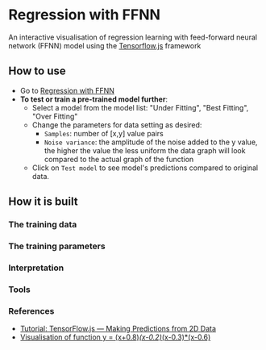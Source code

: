 # Regression with FFNN
An interactive visualisation of regression learning with feed-forward neural network (FFNN) model using the [Tensorflow.js](https://www.tensorflow.org/js/) framework

## How to use
- Go to [Regression with FFNN](https://vquynh.github.io/ffnn-regression/)
- **To test or train a pre-trained model further**:
  - Select a model from the model list: "Under Fitting", "Best Fitting", "Over Fitting"
  - Change the parameters for data setting as desired:
    - `Samples`: number of [x,y] value pairs
    - `Noise variance`: the amplitude of the noise added to the y value, the higher the value the less uniform the data graph will look compared to the actual graph of the function 
  - Click on `Test model` to see model's predictions compared to original data.
## How it is built

### The training data

### The training parameters

### Interpretation 

### Tools

### References
- [Tutorial: TensorFlow.js — Making Predictions from 2D Data](https://codelabs.developers.google.com/codelabs/tfjs-training-regression/index.html)
- [Visualisation of function y = (x+0.8)*(x-0.2)*(x-0.3)*(x-0.6)](https://www.desmos.com/calculator)



